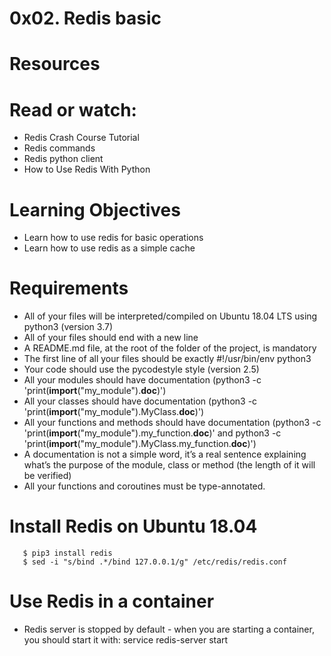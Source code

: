 # 0x02. Redis basic

# Resources
# Read or watch:

+ Redis Crash Course Tutorial
+ Redis commands
+ Redis python client
+ How to Use Redis With Python

# Learning Objectives
+ Learn how to use redis for basic operations
+ Learn how to use redis as a simple cache

# Requirements
+ All of your files will be interpreted/compiled on Ubuntu 18.04 LTS using python3 (version 3.7)
+ All of your files should end with a new line
+ A README.md file, at the root of the folder of the project, is mandatory
+ The first line of all your files should be exactly #!/usr/bin/env python3
+ Your code should use the pycodestyle style (version 2.5)
+ All your modules should have documentation (python3 -c 'print(__import__("my_module").__doc__)')
+ All your classes should have documentation (python3 -c 'print(__import__("my_module").MyClass.__doc__)')
+ All your functions and methods should have documentation (python3 -c 'print(__import__("my_module").my_function.__doc__)' and python3 -c 'print(__import__("my_module").MyClass.my_function.__doc__)')
+ A documentation is not a simple word, it’s a real sentence explaining what’s the purpose of the module, class or method (the length of it will be verified)
+ All your functions and coroutines must be type-annotated.

# Install Redis on Ubuntu 18.04
```$ sudo apt-get -y install redis-server
   $ pip3 install redis
   $ sed -i "s/bind .*/bind 127.0.0.1/g" /etc/redis/redis.conf
```
# Use Redis in a container
+ Redis server is stopped by default - when you are starting a container, you should start it with: service redis-server start
